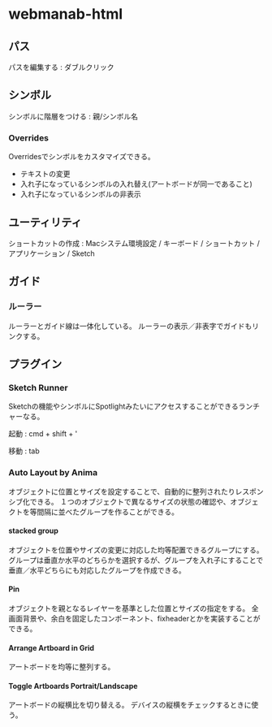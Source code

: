 # webmanab-html


## パス

パスを編集する
: ダブルクリック


## シンボル

シンボルに階層をつける
: 親/シンボル名


### Overrides

Overridesでシンボルをカスタマイズできる。

* テキストの変更
* 入れ子になっているシンボルの入れ替え(アートボードが同一であること)
* 入れ子になっているシンボルの非表示



## ユーティリティ

ショートカットの作成
: Macシステム環境設定 / キーボード / ショートカット / アプリケーション / Sketch



## ガイド


### ルーラー

ルーラーとガイド線は一体化している。
ルーラーの表示／非表字でガイドもリンクする。





## プラグイン


### Sketch Runner

Sketchの機能やシンボルにSpotlightみたいにアクセスすることができるランチャーなる。

起動
: cmd + shift + '

移動
: tab


### Auto Layout by Anima

オブジェクトに位置とサイズを設定することで、自動的に整列されたりレスポンシブ化できる。
１つのオブジェクトで異なるサイズの状態の確認や、オブジェクトを等間隔に並べたグループを作ることができる。


#### stacked group

オブジェクトを位置やサイズの変更に対応した均等配置できるグループにする。
グループは垂直か水平のどちらかを選択するが、グループを入れ子にすることで垂直／水平どちらにも対応したグループを作成できる。


#### Pin

オブジェクトを親となるレイヤーを基準とした位置とサイズの指定をする。
全画面背景や、余白を固定したコンポーネント、fixheaderとかを実装することができる。


#### Arrange Artboard in Grid

アートボードを均等に整列する。


#### Toggle Artboards Portrait/Landscape
アートボードの縦横比を切り替える。
デバイスの縦横をチェックするときに使う。
